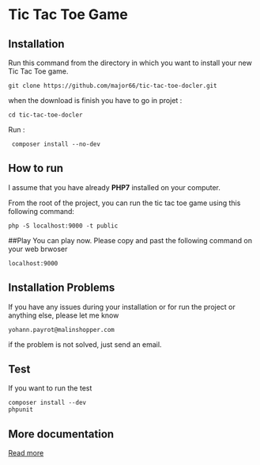 # Tic Tac Toe Game

## Installation

Run this command from the directory in which you want to install your new Tic Tac Toe game.

    git clone https://github.com/major66/tic-tac-toe-docler.git
when the download is finish you have to go in projet :

    cd tic-tac-toe-docler

Run :

     composer install --no-dev

## How to run
I assume that you have already **PHP7** installed on your computer.

From the root of the project, you can run the tic tac toe game using this following command:

    php -S localhost:9000 -t public

##Play
You can play now. Please copy and past the following command on your web brwoser

    localhost:9000

## Installation Problems
If you have any issues during your installation or for run the project or anything else, please let me know

    yohann.payrot@malinshopper.com

if the problem is not solved, just send an email.

## Test

If you want to run the test

    composer install --dev
    phpunit

## More documentation

[Read more](https://github.com/major66/tic-tac-toe-docler/tree/master/documentation)
